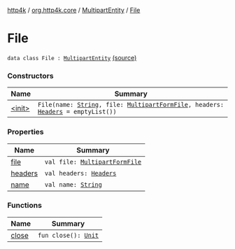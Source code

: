 [http4k](../../../index.md) / [org.http4k.core](../../index.md) / [MultipartEntity](../index.md) / [File](./index.md)

# File

`data class File : `[`MultipartEntity`](../index.md) [(source)](https://github.com/http4k/http4k/blob/master/http4k-multipart/src/main/kotlin/org/http4k/core/MultipartFormBody.kt#L28)

### Constructors

| Name | Summary |
|---|---|
| [&lt;init&gt;](-init-.md) | `File(name: `[`String`](https://kotlinlang.org/api/latest/jvm/stdlib/kotlin/-string/index.html)`, file: `[`MultipartFormFile`](../../../org.http4k.lens/-multipart-form-file/index.md)`, headers: `[`Headers`](../../-headers.md)` = emptyList())` |

### Properties

| Name | Summary |
|---|---|
| [file](file.md) | `val file: `[`MultipartFormFile`](../../../org.http4k.lens/-multipart-form-file/index.md) |
| [headers](headers.md) | `val headers: `[`Headers`](../../-headers.md) |
| [name](name.md) | `val name: `[`String`](https://kotlinlang.org/api/latest/jvm/stdlib/kotlin/-string/index.html) |

### Functions

| Name | Summary |
|---|---|
| [close](close.md) | `fun close(): `[`Unit`](https://kotlinlang.org/api/latest/jvm/stdlib/kotlin/-unit/index.html) |
